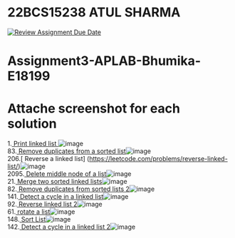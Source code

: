 # 22BCS15238 ATUL SHARMA
[![Review Assignment Due Date](https://classroom.github.com/assets/deadline-readme-button-22041afd0340ce965d47ae6ef1cefeee28c7c493a6346c4f15d667ab976d596c.svg)](https://classroom.github.com/a/Hki4BhEK)
# Assignment3-APLAB-Bhumika-E18199 
# Attache screenshot for each solution
1.[ Print linked list ]( https://www.geeksforgeeks.org/problems/print-linked-list-elements/0) ![image](https://github.com/user-attachments/assets/f11e0659-5be8-4efc-bd56-34f218876d04)
<br>
83.[ Remove duplicates from a sorted list]( https://leetcode.com/problems/remove-duplicates-from-sorted-list/description/)![image](https://github.com/user-attachments/assets/6db0a8e1-ed46-4533-9cea-09aa57879fdd)
<br>
206.[ Reverse a linked list] (https://leetcode.com/problems/reverse-linked-list/)![image](https://github.com/user-attachments/assets/a213b002-cb98-4500-89dd-239fa3435513)
<br>
2095.[ Delete middle node of a list]( https://leetcode.com/problems/delete-the-middle-node-of-a-linked-list/description/)![image](https://github.com/user-attachments/assets/c3dfc4be-617c-4a77-840b-1e0fa2c85b25)
<br>
21.[ Merge two sorted linked lists]( https://leetcode.com/problems/merge-two-sorted-lists/description/)![image](https://github.com/user-attachments/assets/a27dd9f4-8c34-48e0-a275-d954fdd58b49)
<br>
82.[ Remove duplicates from sorted lists 2]( https://leetcode.com/problems/remove-duplicates-from-sorted-list-ii/description/)![image](https://github.com/user-attachments/assets/2e0ccee0-4d8f-4dd7-90a1-b2640b75f31f)
<br>
141.[ Detect a cycle in a linked list]( https://leetcode.com/problems/linked-list-cycle/description/)![image](https://github.com/user-attachments/assets/e223cf84-8b82-497f-82db-33a7fac8a7d4)
<br>
92.[ Reverse linked list 2]( https://leetcode.com/problems/reverse-linked-list-ii/description/)![image](https://github.com/user-attachments/assets/af65167d-2751-476a-aa2f-824eebe5b49a)
<br>
61.[ rotate a list]( https://leetcode.com/problems/rotate-list/description/)![image](https://github.com/user-attachments/assets/e2f6e963-5907-469d-bb77-35e1325cd59f)
<br>
148.[ Sort List]( https://leetcode.com/problems/sort-list/description/)![image](https://github.com/user-attachments/assets/9aeedab5-47dc-4a7f-921a-f895bedae6f1)
<br>
142.[ Detect a cycle in a linked list 2]( https://leetcode.com/problems/linked-list-cycle-ii/description/)![image](https://github.com/user-attachments/assets/3be42584-48f2-460c-b93a-e4cad1623053)
<br>

